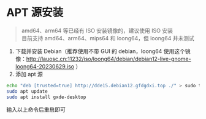 # APT 源安装
> amd64、arm64 等已经有 ISO 安装镜像的，建议使用 ISO 安装  
> 目前支持 amd64、arm64、mips64 和 loong64，但 loong64 并未测试
1. 下载并安装 Debian（推荐使用不带 GUI 的 debian，loong64 使用这个镜像：http://lauosc.cn:11232/iso/loong64/debian/debian12-live-gnome-loong64-20230629.iso ）
2. 添加 apt 源
```bash
echo "deb [trusted=true] http://dde15.debian12.gfdgdxi.top ./" > sudo tee /etc/apt/sources.list.d/gxde.list
sudo apt update
sudo apt install gxde-desktop
```
输入以上命令后重启即可